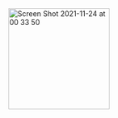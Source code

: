 <img width="200" alt="Screen Shot 2021-11-24 at 00 33 50" src="https://user-images.githubusercontent.com/67962952/143140364-36c7bb66-dd6c-4633-a95c-9a5993c92051.png">
